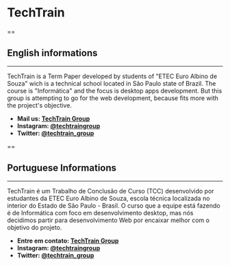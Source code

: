 # TechTrain
==
## English informations
* * * 
TechTrain is a Term Paper developed by students of "ETEC Euro Albino de Souza" wich is a technical school located in São Paulo state of Brazil. The course is "Informática" and the focus is desktop apps development. But this group is attempting to go for the web development, because fits more with the project's objective.

+ **Mail us: [TechTrain Group][ttemail]**
+ **Instagram: [@techtraingroup][ttinsta]**
+ **Twitter: [@techtrain_group][tttwitter]**

==
## Portuguese Informations
* * *
TechTrain é um Trabalho de Conclusão de Curso (TCC) desenvolvido por estudantes da ETEC Euro Albino de Souza, escola técnica localizada no interior do Estado de São Paulo - Brasil. O curso que a equipe está fazendo é de Informática com foco em desenvolvimento desktop, mas nós decidimos partir para desenvolvimento Web por encaixar melhor com o objetivo do projeto. 

+ **Entre em contato: [TechTrain Group][ttemail]**
+ **Instagram: [@techtraingroup][ttinsta]**
+ **Twitter: [@techtrain_group][tttwitter]**


[ttemail]: mailto:techtrain@tech-center.com
[ttinsta]: https://instagram.com/techtraingroup
[tttwitter]: https://twitter.com/techtrain_group